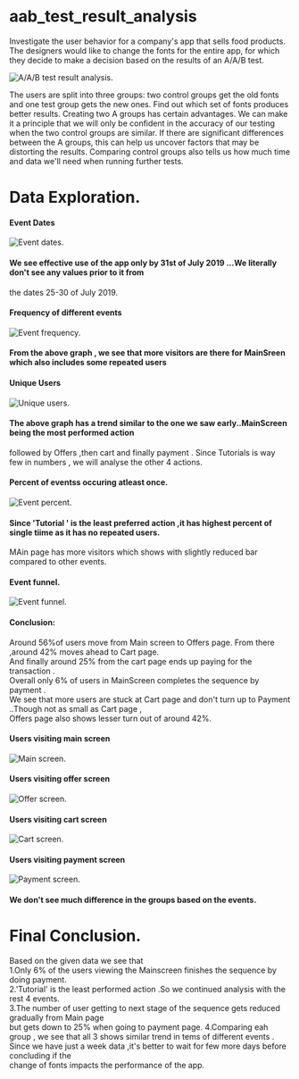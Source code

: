 # aab_test_result_analysis

Investigate the user behavior for a company's app that sells food products.
The designers would like to change the fonts for the entire app, for which they decide to make a decision based on the results of an A/A/B test.   

![A/A/B test result analysis.](images/food_company_aab.jpg 'A/A/B test result analysis.')   

The users are split into three groups: two control groups get the old fonts and one test group gets the new ones. Find out which set of fonts produces better results.
Creating two A groups has certain advantages. We can make it a principle that we will only be confident in the accuracy of our testing when the two control groups are similar. If there are significant differences between the A groups, this can help us uncover factors that may be distorting the results. Comparing control groups also tells us how much time and data we'll need when running further tests.   

# Data Exploration.   

#### Event Dates
![Event dates.](images/aab_event_dates.png 'Event dates.')  
#### We see effective use of the app only by 31st of July 2019 ...We literally don't see any values prior to it from   
the dates 25-30 of July 2019.  

#### Frequency of different events  
![Event frequency.](images/aab_event_frequency.png 'Event frequency.')   
#### From the above graph , we see that more visitors are there for MainSreen which also includes some repeated users

#### Unique Users
![Unique users.](images/aab_unique_user.png 'Unique users.')   
#### The above graph has a trend similar to the one we saw early..MainScreen being the most performed action  
followed by Offers ,then cart and finally payment . Since Tutorials is way few in numbers , we will analyse the other 4 actions.  

#### Percent of eventss occuring atleast once.  
![Event percent.](images/aab_action_percent.png 'Event percent.')   
#### Since 'Tutorial ' is the least preferred action ,it has highest percent of single tiime as it has no repeated users.  
MAin page has more visitors which shows with slightly reduced bar compared to other events.   

#### Event funnel.  
![Event funnel.](images/event_funnel.png 'Event funnel.')   
#### Conclusion:  
Around 56%of users move from Main screen to Offers page. From there ,around 42% moves ahead to Cart page.  
And finally around 25% from the cart page ends up paying for the transaction .  
Overall only 6% of users in MainScreen completes the sequence by payment .   
We see that more users are stuck at Cart page and don't turn up to Payment ..Though not as small as Cart page ,  
Offers page also shows lesser turn out of around 42%.  

#### Users visiting main screen
![Main screen.](images/users_main.png 'Main screen.')  

#### Users visiting offer screen
![Offer screen.](images/users_offer.png 'Offers screen.')  

#### Users visiting cart screen
![Cart screen.](images/users_cart.png 'Cart screen.')  

#### Users visiting payment screen
![Payment screen.](images/aab_users_payment.png 'Payment screen.')   
#### We don't see much difference in the groups based on the events.

# Final Conclusion.   
Based on the given data we see that  
1.Only 6% of the users viewing the Mainscreen finishes the sequence by doing payment.  
2.'Tutorial' is the least performed action .So we continued analysis with the rest 4 events.  
3.The number of user getting to next stage of the sequence gets reduced gradually from Main page  
but gets down to 25% when going to payment page.
4.Comparing eah group , we see that all 3 shows similar trend in tems of different events .  
Since we have just a week data ,it's better to wait for few more days before concluding if the   
change of fonts impacts the performance of the app.





